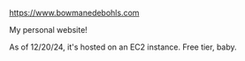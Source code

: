 https://www.bowmanedebohls.com


My personal website! 

As of 12/20/24, it's hosted on an EC2 instance. 
Free tier, baby. 
